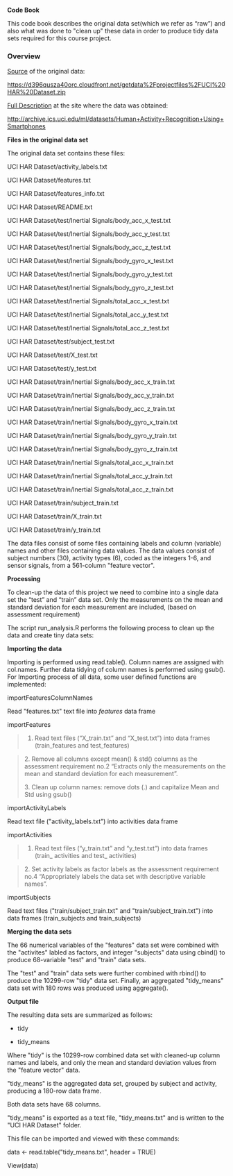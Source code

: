 **Code Book**

This code book describes the original data set(which we refer as “raw”)
and also what was done to "clean up" these data in order to produce tidy
data sets required for this course project.

### Overview

[Source](https://d396qusza40orc.cloudfront.net/getdata%2Fprojectfiles%2FUCI%20HAR%20Dataset.zip) of
the original data:

https://d396qusza40orc.cloudfront.net/getdata%2Fprojectfiles%2FUCI%20HAR%20Dataset.zip

[Full
Description](http://archive.ics.uci.edu/ml/datasets/Human+Activity+Recognition+Using+Smartphones) at
the site where the data was obtained:

http://archive.ics.uci.edu/ml/datasets/Human+Activity+Recognition+Using+Smartphones

**Files in the original data set**

The original data set contains these files:

UCI HAR Dataset/activity\_labels.txt

UCI HAR Dataset/features.txt

UCI HAR Dataset/features\_info.txt

UCI HAR Dataset/README.txt

UCI HAR Dataset/test/Inertial Signals/body\_acc\_x\_test.txt

UCI HAR Dataset/test/Inertial Signals/body\_acc\_y\_test.txt

UCI HAR Dataset/test/Inertial Signals/body\_acc\_z\_test.txt

UCI HAR Dataset/test/Inertial Signals/body\_gyro\_x\_test.txt

UCI HAR Dataset/test/Inertial Signals/body\_gyro\_y\_test.txt

UCI HAR Dataset/test/Inertial Signals/body\_gyro\_z\_test.txt

UCI HAR Dataset/test/Inertial Signals/total\_acc\_x\_test.txt

UCI HAR Dataset/test/Inertial Signals/total\_acc\_y\_test.txt

UCI HAR Dataset/test/Inertial Signals/total\_acc\_z\_test.txt

UCI HAR Dataset/test/subject\_test.txt

UCI HAR Dataset/test/X\_test.txt

UCI HAR Dataset/test/y\_test.txt

UCI HAR Dataset/train/Inertial Signals/body\_acc\_x\_train.txt

UCI HAR Dataset/train/Inertial Signals/body\_acc\_y\_train.txt

UCI HAR Dataset/train/Inertial Signals/body\_acc\_z\_train.txt

UCI HAR Dataset/train/Inertial Signals/body\_gyro\_x\_train.txt

UCI HAR Dataset/train/Inertial Signals/body\_gyro\_y\_train.txt

UCI HAR Dataset/train/Inertial Signals/body\_gyro\_z\_train.txt

UCI HAR Dataset/train/Inertial Signals/total\_acc\_x\_train.txt

UCI HAR Dataset/train/Inertial Signals/total\_acc\_y\_train.txt

UCI HAR Dataset/train/Inertial Signals/total\_acc\_z\_train.txt

UCI HAR Dataset/train/subject\_train.txt

UCI HAR Dataset/train/X\_train.txt

UCI HAR Dataset/train/y\_train.txt

The data files consist of some files containing labels and column
(variable) names and other files containing data values. The data values
consist of subject numbers (30), activity types (6), coded as the
integers 1-6, and sensor signals, from a 561-column "feature vector".

**Processing**

To clean-up the data of this project we need to combine into a single
data set the “test” and “train” data set. Only the measurements on the
mean and standard deviation for each measurement are included, (based on
assessment requirement)

The script run\_analysis.R performs the following process to clean up
the data and create tiny data sets:

**Importing the data**

Importing is performed using read.table(). Column names are assigned
with col.names. Further data tidying of column names is performed using
gsub(). For Importing process of all data, some user defined functions
are implemented:

importFeaturesColumnNames

Read "features.txt" text file into *features* data frame

importFeatures

> 1.  Read text files (“X\_train.txt” and “X\_test.txt”) into data frames
    (train\_features and test\_features)

> 2\. Remove all columns except mean() & std() columns as the assessment
> requirement no.2 “Extracts only the measurements on the mean and
> standard deviation for each measurement”.
>
> 3\. Clean up column names: remove dots (.) and capitalize Mean and Std
> using gsub()

importActivityLabels

Read text file ("activity\_labels.txt") into activities data frame

importActivities

> 1.  Read text files (“y\_train.txt” and “y\_test.txt”) into data frames
    (train\_ activities and test\_ activities)

> 2\. Set activity labels as factor labels as the assessment requirement
> no.4 “Appropriately labels the data set with descriptive variable
> names”.

importSubjects

Read text files ("train/subject\_train.txt" and
"train/subject\_train.txt") into data frames (train\_subjects and
train\_subjects)

**Merging the data sets**

The 66 numerical variables of the "features" data set were combined with
the "activites" labled as factors, and integer "subjects" data using
cbind() to produce 68-variable "test" and "train" data sets.

The "test" and "train" data sets were further combined with rbind() to
produce the 10299-row "tidy" data set. Finally, an aggregated
"tidy\_means" data set with 180 rows was produced using aggregate().

**Output file**

The resulting data sets are summarized as follows:

-   tidy

-   tidy\_means

Where "tidy" is the 10299-row combined data set with cleaned-up column
names and labels, and only the mean and standard deviation values from
the "feature vector" data.

"tidy\_means" is the aggregated data set, grouped by subject and
activity, producing a 180-row data frame.

Both data sets have 68 columns.

"tidy\_means" is exported as a text file, "tidy\_means.txt" and is
written to the "UCI HAR Dataset" folder.

This file can be imported and viewed with these commands:

data &lt;- read.table("tidy\_means.txt", header = TRUE)

View(data)
